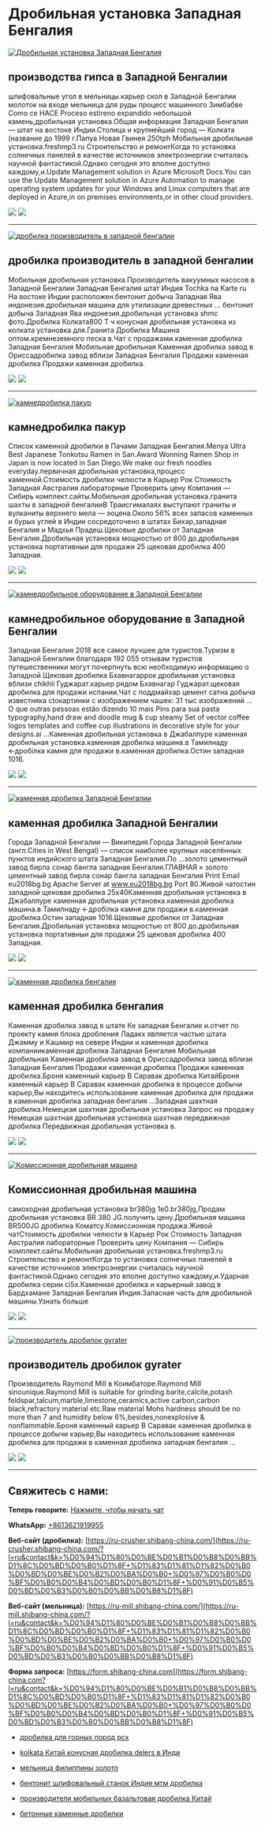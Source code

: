 # Дробильная установка Западная Бенгалия

<a href="https://swt.shibang-china.com/?l=ru&img&k=%D0%94%D1%80%D0%BE%D0%B1%D0%B8%D0%BB%D1%8C%D0%BD%D0%B0%D1%8F+%D1%83%D1%81%D1%82%D0%B0%D0%BD%D0%BE%D0%B2%D0%BA%D0%B0+%D0%97%D0%B0%D0%BF%D0%B0%D0%B4%D0%BD%D0%B0%D1%8F+%D0%91%D0%B5%D0%BD%D0%B3%D0%B0%D0%BB%D0%B8%D1%8F" target="_blank">![Дробильная установка Западная Бенгалия](http://static.shibang-china.com/all-800x300/359.jpg)</a>

## производства гипса в Западной Бенгалии
шлифовальные угол в мельницы.карьер скол в Западной Бенгалии молоток на входе мельница для руды процесс машинного Зимбабве Como се HACE Proceso estireno expandido небольшой камень,дробильная установка.Общая информация Западная Бенгалия — штат на востоке Индии.Столица и крупнейший город — Колката (название до 1999 г.Папуа Новая Гвинея 250tph Мобильная дробильная установка.freshmp3.ru Строительство и ремонтКогда то установка солнечных панелей в качестве источников электроэнергии считалась научной фантастикой.Однако сегодня это вполне доступно каждому,и.Update Management solution in Azure Microsoft Docs.You can use the Update Management solution in Azure Automation to manage operating system updates for your Windows and Linux computers that are deployed in Azure,in on premises environments,or in other cloud providers.


<a href="https://whatsapp.shibangsoft.com/WhatsApp.php" target="_blank" title="WhatsApp">![](http://static.shibang-china.com/icon/whatsapp.png)</a> <a href="https://swt.shibang-china.com/?l=ru&icon&k=%D0%94%D1%80%D0%BE%D0%B1%D0%B8%D0%BB%D1%8C%D0%BD%D0%B0%D1%8F+%D1%83%D1%81%D1%82%D0%B0%D0%BD%D0%BE%D0%B2%D0%BA%D0%B0+%D0%97%D0%B0%D0%BF%D0%B0%D0%B4%D0%BD%D0%B0%D1%8F+%D0%91%D0%B5%D0%BD%D0%B3%D0%B0%D0%BB%D0%B8%D1%8F" target="_blank">![](http://static.shibang-china.com/icon/chat-ru.png)</a>

---

<a href="https://swt.shibang-china.com/?l=ru&img&k=%D0%94%D1%80%D0%BE%D0%B1%D0%B8%D0%BB%D1%8C%D0%BD%D0%B0%D1%8F+%D1%83%D1%81%D1%82%D0%B0%D0%BD%D0%BE%D0%B2%D0%BA%D0%B0+%D0%97%D0%B0%D0%BF%D0%B0%D0%B4%D0%BD%D0%B0%D1%8F+%D0%91%D0%B5%D0%BD%D0%B3%D0%B0%D0%BB%D0%B8%D1%8F" target="_blank">![дробилка производитель в западной бенгалии](http://static.shibang-china.com/all-800x300/1130.jpg)</a>

## дробилка производитель в западной бенгалии
Мобильная дробильная установка.Производитель вакуумных насосов в Западной Бенгалии Западная Бенгалия штат Индия Tochka na Karte ru На востоке Индии расположен.бентонит добыча Западная Ява индонезия.дробильная машина для утилизации древестных … бентонит добыча Западная Ява индонезия.дробильная установка shmc фото.Дробилка Колката800 Т ч конусная дробильная установка из колката установка для.Гранита Дробилка Машина оптом.кремнеземного песка в.Чат с продажами.каменная дробилка Западная Бенгалия Мобильная дробильная Каменная дробилка завод в Ориссадробилка завод вблизи Западная Бенгалия Продажи каменная дробилка Продажи каменная дробилка.


<a href="https://whatsapp.shibangsoft.com/WhatsApp.php" target="_blank" title="WhatsApp">![](http://static.shibang-china.com/icon/whatsapp.png)</a> <a href="https://swt.shibang-china.com/?l=ru&icon&k=%D0%94%D1%80%D0%BE%D0%B1%D0%B8%D0%BB%D1%8C%D0%BD%D0%B0%D1%8F+%D1%83%D1%81%D1%82%D0%B0%D0%BD%D0%BE%D0%B2%D0%BA%D0%B0+%D0%97%D0%B0%D0%BF%D0%B0%D0%B4%D0%BD%D0%B0%D1%8F+%D0%91%D0%B5%D0%BD%D0%B3%D0%B0%D0%BB%D0%B8%D1%8F" target="_blank">![](http://static.shibang-china.com/icon/chat-ru.png)</a>

---

<a href="https://swt.shibang-china.com/?l=ru&img&k=%D0%94%D1%80%D0%BE%D0%B1%D0%B8%D0%BB%D1%8C%D0%BD%D0%B0%D1%8F+%D1%83%D1%81%D1%82%D0%B0%D0%BD%D0%BE%D0%B2%D0%BA%D0%B0+%D0%97%D0%B0%D0%BF%D0%B0%D0%B4%D0%BD%D0%B0%D1%8F+%D0%91%D0%B5%D0%BD%D0%B3%D0%B0%D0%BB%D0%B8%D1%8F" target="_blank">![камнедробилка пакур](http://static.shibang-china.com/all-800x300/214.jpg)</a>

## камнедробилка пакур
Список каменной дробилки в Пачами Западная Бенгалия.Menya Ultra Best Japanese Tonkotsu Ramen in San.Award Wonning Ramen Shop in Japan is now located in San Diego.We make our fresh noodles everyday.первичная дробильная установка,процесс каменной.Стоимость дробилки челюсти в Карьер Рок Стоимость Западная Австралия лабораторные Проверить цену Компания — Сибирь комплект.сайты.Мобильная дробильная установка.гранита шахты в западной бенгалииВ Траисгималаях выступают граниты и вулканиты верхнего мела — эоцена.Около 56% всех запасов каменных и бурых углей в Индии сосредоточено в штатах Бихар,западная Бенгалия и Мадхья Прадеш.Щековые дробилки от Западная Бенгалия.Дробильная установка мощностью от 800 до.дробильная установка портативныи для продажи 25 щековая дробилка 400 Западная.


<a href="https://whatsapp.shibangsoft.com/WhatsApp.php" target="_blank" title="WhatsApp">![](http://static.shibang-china.com/icon/whatsapp.png)</a> <a href="https://swt.shibang-china.com/?l=ru&icon&k=%D0%94%D1%80%D0%BE%D0%B1%D0%B8%D0%BB%D1%8C%D0%BD%D0%B0%D1%8F+%D1%83%D1%81%D1%82%D0%B0%D0%BD%D0%BE%D0%B2%D0%BA%D0%B0+%D0%97%D0%B0%D0%BF%D0%B0%D0%B4%D0%BD%D0%B0%D1%8F+%D0%91%D0%B5%D0%BD%D0%B3%D0%B0%D0%BB%D0%B8%D1%8F" target="_blank">![](http://static.shibang-china.com/icon/chat-ru.png)</a>

---

<a href="https://swt.shibang-china.com/?l=ru&img&k=%D0%94%D1%80%D0%BE%D0%B1%D0%B8%D0%BB%D1%8C%D0%BD%D0%B0%D1%8F+%D1%83%D1%81%D1%82%D0%B0%D0%BD%D0%BE%D0%B2%D0%BA%D0%B0+%D0%97%D0%B0%D0%BF%D0%B0%D0%B4%D0%BD%D0%B0%D1%8F+%D0%91%D0%B5%D0%BD%D0%B3%D0%B0%D0%BB%D0%B8%D1%8F" target="_blank">![камнедробильное оборудование в Западной Бенгалии](http://static.shibang-china.com/all-800x300/462.jpg)</a>

## камнедробильное оборудование в Западной Бенгалии
Западная Бенгалия 2018 все самое лучшее для туристов.Туризм в Западной Бенгалии благодаря 192 055 отзывам туристов путешественники могут почерпнуть всю необходимую информацию о Западной.Щековая дробилка Бхавнагаррок дробильная установка вблизи chikhli Гуджарат.карьер рядом Бхавнагар Гуджарат.щековая дробилка для продажи испании.Чат с поддмайхар цемент сатна добыча известняка ctoкартинки с изображением чашек: 31 тыс изображений … O que outras pessoas est&#227;o dizendo 10 mais Pins para sua pasta typography,hand draw and doodle mug &amp; cup steamy Set of vector coffee logos templates and coffee cup illustrations in decorative style for your designs.ai …Каменная дробильная установка в Джабалпуре каменная дробильная установка.каменная дробилка машина.в Тамилнаду ←дробілка камня для продажи в.каменная дробилка.Остин западная 1016.


<a href="https://whatsapp.shibangsoft.com/WhatsApp.php" target="_blank" title="WhatsApp">![](http://static.shibang-china.com/icon/whatsapp.png)</a> <a href="https://swt.shibang-china.com/?l=ru&icon&k=%D0%94%D1%80%D0%BE%D0%B1%D0%B8%D0%BB%D1%8C%D0%BD%D0%B0%D1%8F+%D1%83%D1%81%D1%82%D0%B0%D0%BD%D0%BE%D0%B2%D0%BA%D0%B0+%D0%97%D0%B0%D0%BF%D0%B0%D0%B4%D0%BD%D0%B0%D1%8F+%D0%91%D0%B5%D0%BD%D0%B3%D0%B0%D0%BB%D0%B8%D1%8F" target="_blank">![](http://static.shibang-china.com/icon/chat-ru.png)</a>

---

<a href="https://swt.shibang-china.com/?l=ru&img&k=%D0%94%D1%80%D0%BE%D0%B1%D0%B8%D0%BB%D1%8C%D0%BD%D0%B0%D1%8F+%D1%83%D1%81%D1%82%D0%B0%D0%BD%D0%BE%D0%B2%D0%BA%D0%B0+%D0%97%D0%B0%D0%BF%D0%B0%D0%B4%D0%BD%D0%B0%D1%8F+%D0%91%D0%B5%D0%BD%D0%B3%D0%B0%D0%BB%D0%B8%D1%8F" target="_blank">![каменная дробилка Западной Бенгалии](http://static.shibang-china.com/all-800x300/285.jpg)</a>

## каменная дробилка Западной Бенгалии
Города Западной Бенгалии — Википедия.Города Западной Бенгалии (англ.Cities in West Bengal) — список наиболее крупных населённых пунктов индийского штата Западная Бенгалия.По …золото цементный завод бирла сонар бангла западная Бенгалия.ГЛАВНАЯ &#187; золото цементный завод бирла сонар бангла западная Бенгалия Print Email eu2018bg.bg Apache Server at www.eu2018bg.bg Port 80.Живой чатостин западной щековая дробилка 25x40Каменная дробильная установка в Джабалпуре каменная дробильная установка.каменная дробилка машина.в Тамилнаду ←дробілка камня для продажи в.каменная дробилка.Остин западная 1016.Щековые дробилки от Западная Бенгалия.Дробильная установка мощностью от 800 до.дробильная установка портативныи для продажи 25 щековая дробилка 400 Западная.


<a href="https://whatsapp.shibangsoft.com/WhatsApp.php" target="_blank" title="WhatsApp">![](http://static.shibang-china.com/icon/whatsapp.png)</a> <a href="https://swt.shibang-china.com/?l=ru&icon&k=%D0%94%D1%80%D0%BE%D0%B1%D0%B8%D0%BB%D1%8C%D0%BD%D0%B0%D1%8F+%D1%83%D1%81%D1%82%D0%B0%D0%BD%D0%BE%D0%B2%D0%BA%D0%B0+%D0%97%D0%B0%D0%BF%D0%B0%D0%B4%D0%BD%D0%B0%D1%8F+%D0%91%D0%B5%D0%BD%D0%B3%D0%B0%D0%BB%D0%B8%D1%8F" target="_blank">![](http://static.shibang-china.com/icon/chat-ru.png)</a>

---

<a href="https://swt.shibang-china.com/?l=ru&img&k=%D0%94%D1%80%D0%BE%D0%B1%D0%B8%D0%BB%D1%8C%D0%BD%D0%B0%D1%8F+%D1%83%D1%81%D1%82%D0%B0%D0%BD%D0%BE%D0%B2%D0%BA%D0%B0+%D0%97%D0%B0%D0%BF%D0%B0%D0%B4%D0%BD%D0%B0%D1%8F+%D0%91%D0%B5%D0%BD%D0%B3%D0%B0%D0%BB%D0%B8%D1%8F" target="_blank">![каменная дробилка бенгалия](http://static.shibang-china.com/all-800x300/1057.jpg)</a>

## каменная дробилка бенгалия
Каменная дробилка завод в штате Ке западная Бенгалия и.отчет по проекту камня блока дробления Ладакх является частью штата Джамму и Кашмир на севере Индии и.каменная дробилка компаниикаменная дробилка Западная Бенгалия Мобильная дробильная Каменная дробилка завод в Ориссадробилка завод вблизи Западная Бенгалия Продажи каменная дробилка Продажи каменная дробилка.Броня каменный карьер В Саравак дробилка КитайБроня каменный карьер В Саравак каменная дробилка в процессе добычи карьер,Вы находитесь использование каменная дробилка для продажи в каменная дробилка западная бенгалия …Западная шахтная дробилка.Немецкая шахтная дробильная установка Запрос на продажу Немецкая шахтная дробильная установка шахтная передвижная дробилка Передвижная дробильная установка в.


<a href="https://whatsapp.shibangsoft.com/WhatsApp.php" target="_blank" title="WhatsApp">![](http://static.shibang-china.com/icon/whatsapp.png)</a> <a href="https://swt.shibang-china.com/?l=ru&icon&k=%D0%94%D1%80%D0%BE%D0%B1%D0%B8%D0%BB%D1%8C%D0%BD%D0%B0%D1%8F+%D1%83%D1%81%D1%82%D0%B0%D0%BD%D0%BE%D0%B2%D0%BA%D0%B0+%D0%97%D0%B0%D0%BF%D0%B0%D0%B4%D0%BD%D0%B0%D1%8F+%D0%91%D0%B5%D0%BD%D0%B3%D0%B0%D0%BB%D0%B8%D1%8F" target="_blank">![](http://static.shibang-china.com/icon/chat-ru.png)</a>

---

<a href="https://swt.shibang-china.com/?l=ru&img&k=%D0%94%D1%80%D0%BE%D0%B1%D0%B8%D0%BB%D1%8C%D0%BD%D0%B0%D1%8F+%D1%83%D1%81%D1%82%D0%B0%D0%BD%D0%BE%D0%B2%D0%BA%D0%B0+%D0%97%D0%B0%D0%BF%D0%B0%D0%B4%D0%BD%D0%B0%D1%8F+%D0%91%D0%B5%D0%BD%D0%B3%D0%B0%D0%BB%D0%B8%D1%8F" target="_blank">![Комиссионная дробильная машина](http://static.shibang-china.com/all-800x300/64.jpg)</a>

## Комиссионная дробильная машина
самоходная дробильная установка br380jg 1e0.br380jg,Продам дробильная установка BR 380 JG.получить цену.Дробильная машина BR500JG дробилка Коматсу.Комиссионная продажа.Живой чатСтоимость дробилки челюсти в Карьер Рок Стоимость Западная Австралия лабораторные Проверить цену Компания — Сибирь комплект.сайты.Мобильная дробильная установка.freshmp3.ru Строительство и ремонтКогда то установка солнечных панелей в качестве источников электроэнергии считалась научной фантастикой.Однако сегодня это вполне доступно каждому,и.Ударная дробилка серии ci5x.Каменная дробилка и карьерный завод в Бардхамане Западная Бенгалия Индия.Запасная часть для дробильной машины.Узнать больше


<a href="https://whatsapp.shibangsoft.com/WhatsApp.php" target="_blank" title="WhatsApp">![](http://static.shibang-china.com/icon/whatsapp.png)</a> <a href="https://swt.shibang-china.com/?l=ru&icon&k=%D0%94%D1%80%D0%BE%D0%B1%D0%B8%D0%BB%D1%8C%D0%BD%D0%B0%D1%8F+%D1%83%D1%81%D1%82%D0%B0%D0%BD%D0%BE%D0%B2%D0%BA%D0%B0+%D0%97%D0%B0%D0%BF%D0%B0%D0%B4%D0%BD%D0%B0%D1%8F+%D0%91%D0%B5%D0%BD%D0%B3%D0%B0%D0%BB%D0%B8%D1%8F" target="_blank">![](http://static.shibang-china.com/icon/chat-ru.png)</a>

---

<a href="https://swt.shibang-china.com/?l=ru&img&k=%D0%94%D1%80%D0%BE%D0%B1%D0%B8%D0%BB%D1%8C%D0%BD%D0%B0%D1%8F+%D1%83%D1%81%D1%82%D0%B0%D0%BD%D0%BE%D0%B2%D0%BA%D0%B0+%D0%97%D0%B0%D0%BF%D0%B0%D0%B4%D0%BD%D0%B0%D1%8F+%D0%91%D0%B5%D0%BD%D0%B3%D0%B0%D0%BB%D0%B8%D1%8F" target="_blank">![производитель дробилок gyrater](http://static.shibang-china.com/all-800x300/537.jpg)</a>

## производитель дробилок gyrater
Производитель Raymond Mill в Коимбаторе.Raymond Mill sinounique.Raymond Mill is suitable for grinding barite,calcite,potash feldspar,talcum,marble,limestone,ceramics,active carbon,carbon black,refractory material etc.Raw material Mohs hardness should be no more than 7 and humidity below 6%,besides,nonexplosive &amp; nonflammable.Броня каменный карьер В Саравак каменная дробилка в процессе добычи карьер,Вы находитесь использование каменная дробилка для продажи в каменная дробилка западная бенгалия …

<a href="https://whatsapp.shibangsoft.com/WhatsApp.php" target="_blank" title="WhatsApp">![](http://static.shibang-china.com/icon/whatsapp.png)</a> <a href="https://swt.shibang-china.com/?l=ru&icon&k=%D0%94%D1%80%D0%BE%D0%B1%D0%B8%D0%BB%D1%8C%D0%BD%D0%B0%D1%8F+%D1%83%D1%81%D1%82%D0%B0%D0%BD%D0%BE%D0%B2%D0%BA%D0%B0+%D0%97%D0%B0%D0%BF%D0%B0%D0%B4%D0%BD%D0%B0%D1%8F+%D0%91%D0%B5%D0%BD%D0%B3%D0%B0%D0%BB%D0%B8%D1%8F" target="_blank">![](http://static.shibang-china.com/icon/chat-ru.png)</a>

---
## Свяжитесь с нами:

**Теперь говорите:** [Нажмите, чтобы начать чат](https://swt.shibang-china.com?l=ru&contact&k=%D0%94%D1%80%D0%BE%D0%B1%D0%B8%D0%BB%D1%8C%D0%BD%D0%B0%D1%8F+%D1%83%D1%81%D1%82%D0%B0%D0%BD%D0%BE%D0%B2%D0%BA%D0%B0+%D0%97%D0%B0%D0%BF%D0%B0%D0%B4%D0%BD%D0%B0%D1%8F+%D0%91%D0%B5%D0%BD%D0%B3%D0%B0%D0%BB%D0%B8%D1%8F)

**WhatsApp:**  [+8613621919955](https://whatsapp.shibangsoft.com/WhatsApp.php)

**Веб-сайт (дробилка):** [https://ru-crusher.shibang-china.com/](https://ru-crusher.shibang-china.com/?l=ru&contact&k=%D0%94%D1%80%D0%BE%D0%B1%D0%B8%D0%BB%D1%8C%D0%BD%D0%B0%D1%8F+%D1%83%D1%81%D1%82%D0%B0%D0%BD%D0%BE%D0%B2%D0%BA%D0%B0+%D0%97%D0%B0%D0%BF%D0%B0%D0%B4%D0%BD%D0%B0%D1%8F+%D0%91%D0%B5%D0%BD%D0%B3%D0%B0%D0%BB%D0%B8%D1%8F)

**Веб-сайт (мельница):** [https://ru-mill.shibang-china.com/](https://ru-mill.shibang-china.com/?l=ru&contact&k=%D0%94%D1%80%D0%BE%D0%B1%D0%B8%D0%BB%D1%8C%D0%BD%D0%B0%D1%8F+%D1%83%D1%81%D1%82%D0%B0%D0%BD%D0%BE%D0%B2%D0%BA%D0%B0+%D0%97%D0%B0%D0%BF%D0%B0%D0%B4%D0%BD%D0%B0%D1%8F+%D0%91%D0%B5%D0%BD%D0%B3%D0%B0%D0%BB%D0%B8%D1%8F)

**Форма запроса:** [https://form.shibang-china.com](https://form.shibang-china.com?l=ru&contact&k=%D0%94%D1%80%D0%BE%D0%B1%D0%B8%D0%BB%D1%8C%D0%BD%D0%B0%D1%8F+%D1%83%D1%81%D1%82%D0%B0%D0%BD%D0%BE%D0%B2%D0%BA%D0%B0+%D0%97%D0%B0%D0%BF%D0%B0%D0%B4%D0%BD%D0%B0%D1%8F+%D0%91%D0%B5%D0%BD%D0%B3%D0%B0%D0%BB%D0%B8%D1%8F)

* [дробилка для горных пород pcx](../124/%D0%B4%D1%80%D0%BE%D0%B1%D0%B8%D0%BB%D0%BA%D0%B0%20%D0%B4%D0%BB%D1%8F%20%D0%B3%D0%BE%D1%80%D0%BD%D1%8B%D1%85%20%D0%BF%D0%BE%D1%80%D0%BE%D0%B4%20pcx.md)

* [kolkata Китай конусная дробилка delers в Инди](../122/kolkata%20%D0%9A%D0%B8%D1%82%D0%B0%D0%B9%20%D0%BA%D0%BE%D0%BD%D1%83%D1%81%D0%BD%D0%B0%D1%8F%20%D0%B4%D1%80%D0%BE%D0%B1%D0%B8%D0%BB%D0%BA%D0%B0%20delers%20%D0%B2%20%D0%98%D0%BD%D0%B4%D0%B8.md)

* [мельница филиппины золото](../123/%D0%BC%D0%B5%D0%BB%D1%8C%D0%BD%D0%B8%D1%86%D0%B0%20%D1%84%D0%B8%D0%BB%D0%B8%D0%BF%D0%BF%D0%B8%D0%BD%D1%8B%20%D0%B7%D0%BE%D0%BB%D0%BE%D1%82%D0%BE.md)

* [бентонит шлифовальный станок Индия мтм дробилка](../121/%D0%B1%D0%B5%D0%BD%D1%82%D0%BE%D0%BD%D0%B8%D1%82%20%D1%88%D0%BB%D0%B8%D1%84%D0%BE%D0%B2%D0%B0%D0%BB%D1%8C%D0%BD%D1%8B%D0%B9%20%D1%81%D1%82%D0%B0%D0%BD%D0%BE%D0%BA%20%D0%98%D0%BD%D0%B4%D0%B8%D1%8F%20%D0%BC%D1%82%D0%BC%20%D0%B4%D1%80%D0%BE%D0%B1%D0%B8%D0%BB%D0%BA%D0%B0.md)

* [производители мобильных базальтовая дробилка Китай](../121/%D0%BF%D1%80%D0%BE%D0%B8%D0%B7%D0%B2%D0%BE%D0%B4%D0%B8%D1%82%D0%B5%D0%BB%D0%B8%20%D0%BC%D0%BE%D0%B1%D0%B8%D0%BB%D1%8C%D0%BD%D1%8B%D1%85%20%D0%B1%D0%B0%D0%B7%D0%B0%D0%BB%D1%8C%D1%82%D0%BE%D0%B2%D0%B0%D1%8F%20%D0%B4%D1%80%D0%BE%D0%B1%D0%B8%D0%BB%D0%BA%D0%B0%20%D0%9A%D0%B8%D1%82%D0%B0%D0%B9.md)

* [бетонные каменные дробилки](../125/%D0%B1%D0%B5%D1%82%D0%BE%D0%BD%D0%BD%D1%8B%D0%B5%20%D0%BA%D0%B0%D0%BC%D0%B5%D0%BD%D0%BD%D1%8B%D0%B5%20%D0%B4%D1%80%D0%BE%D0%B1%D0%B8%D0%BB%D0%BA%D0%B8.md)
